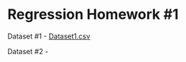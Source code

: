 # Regression Homework #1

Dataset #1 - [Dataset1.csv](https://github.com/ParishayA/Regression-Homework-1/files/7757074/Dataset1.csv)

Dataset #2 - 
